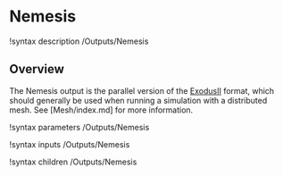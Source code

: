 # Nemesis

!syntax description /Outputs/Nemesis

## Overview

The Nemesis output is the parallel version of the [ExodusII](Exodus.md) format, which should generally
be used when running a simulation with a distributed mesh. See [Mesh/index.md] for
more information.


!syntax parameters /Outputs/Nemesis

!syntax inputs /Outputs/Nemesis

!syntax children /Outputs/Nemesis
